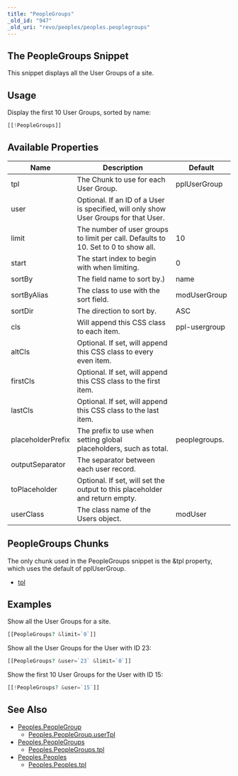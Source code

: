 ```yaml
---
title: "PeopleGroups"
_old_id: "947"
_old_uri: "revo/peoples/peoples.peoplegroups"
---
```


## The PeopleGroups Snippet

This snippet displays all the User Groups of a site.

## Usage

Display the first 10 User Groups, sorted by name:

``` php
[[!PeopleGroups]]
```

## Available Properties

| Name              | Description                                                                          | Default       |
| ----------------- | ------------------------------------------------------------------------------------ | ------------- |
| tpl               | The Chunk to use for each User Group.                                                | pplUserGroup  |
| user              | Optional. If an ID of a User is specified, will only show User Groups for that User. |               |
| limit             | The number of user groups to limit per call. Defaults to 10. Set to 0 to show all.   | 10            |
| start             | The start index to begin with when limiting.                                         | 0             |
| sortBy            | The field name to sort by.)                                                          | name          |
| sortByAlias       | The class to use with the sort field.                                                | modUserGroup  |
| sortDir           | The direction to sort by.                                                            | ASC           |
| cls               | Will append this CSS class to each item.                                             | ppl-usergroup |
| altCls            | Optional. If set, will append this CSS class to every even item.                     |               |
| firstCls          | Optional. If set, will append this CSS class to the first item.                      |               |
| lastCls           | Optional. If set, will append this CSS class to the last item.                       |               |
| placeholderPrefix | The prefix to use when setting global placeholders, such as total.                   | peoplegroups. |
| outputSeparator   | The separator between each user record.                                              |               |
| toPlaceholder     | Optional. If set, will set the output to this placeholder and return empty.          |               |
| userClass         | The class name of the Users object.                                                  | modUser       |

## PeopleGroups Chunks

The only chunk used in the PeopleGroups snippet is the &tpl property, which uses the default of pplUserGroup.

- [tpl](extras/peoples/peoples.peoplegroups/tpl "Peoples.PeopleGroups.tpl")

## Examples

Show all the User Groups for a site.

``` php
[[PeopleGroups? &limit=`0`]]
```

Show all the User Groups for the User with ID 23:

``` php
[[PeopleGroups? &user=`23` &limit=`0`]]
```

Show the first 10 User Groups for the User with ID 15:

``` php
[[!PeopleGroups? &user=`15`]]
```

## See Also

- [Peoples.PeopleGroup](extras/peoples/peoples.peoplegroup)
    - [Peoples.PeopleGroup.userTpl](extras/peoples/peoples.peoplegroup/usertpl)
- [Peoples.PeopleGroups](extras/peoples/peoples.peoplegroups)
    - [Peoples.PeopleGroups.tpl](extras/peoples/peoples.peoplegroups/tpl)
- [Peoples.Peoples](extras/peoples/peoples)
    - [Peoples.Peoples.tpl](extras/peoples/peoples/tpl)
